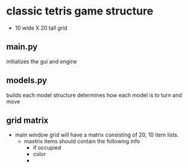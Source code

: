 # classic tetris game structure
 - 10 wide X 20 tall grid

## main.py
 initializes the gui and engine

## models.py
 builds each model structure
 determines how each model is to turn and move



## grid matrix
 - main window grid will have a matrix consisting of 20, 10 item lists. 
   - maxtrix items should contain the following info
     - if occupied
     - color
     - 
